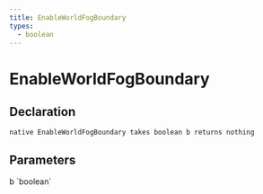 ```yaml
---
title: EnableWorldFogBoundary
types:
  - boolean
---
```


# EnableWorldFogBoundary

## Declaration

```
native EnableWorldFogBoundary takes boolean b returns nothing
```

## Parameters
<dl>
  <dt>b `boolean`</dt>
  <dd></dd>
</dl>